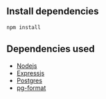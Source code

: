 ## Install dependencies

```bash
npm install
```

## Dependencies used

- [Nodejs](https://nodejs.org/en/)
- [Expressjs](https://expressjs.com/)
- [Postgres](https://www.postgresql.org/)
- [pg-format](https://www.npmjs.com/package/pg-format)
